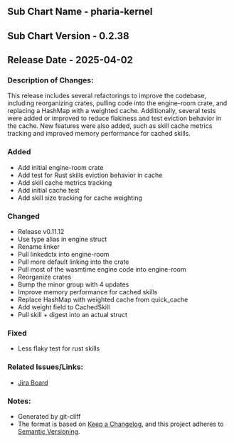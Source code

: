 ## Sub Chart Name - pharia-kernel
## Sub Chart Version - 0.2.38
## Release Date - 2025-04-02

### Description of Changes:

This release includes several refactorings to improve the codebase, including reorganizing crates, pulling code into the engine-room crate, and replacing a HashMap with a weighted cache. Additionally, several tests were added or improved to reduce flakiness and test eviction behavior in the cache. New features were also added, such as skill cache metrics tracking and improved memory performance for cached skills.

### Added

- Add initial engine-room crate
- Add test for Rust skills eviction behavior in cache
- Add skill cache metrics tracking
- Add initial cache test
- Add skill size tracking for cache weighting

### Changed

- Release v0.11.12
- Use type alias in engine struct
- Rename linker
- Pull linkedctx into engine-room
- Pull more default linking into the crate
- Pull most of the wasmtime engine code into engine-room
- Reorganize crates
- Bump the minor group with 4 updates
- Improve memory performance for cached skills
- Replace HashMap with weighted cache from quick_cache
- Add weight field to CachedSkill
- Pull skill + digest into an actual struct

### Fixed

- Less flaky test for rust skills

### Related Issues/Links:
- [Jira Board](https://aleph-alpha.atlassian.net/jira/software/projects/PK/boards/160)

### Notes:
- Generated by git-cliff
- The format is based on [Keep a Changelog](https://keepachangelog.com/en/1.0.0/),
and this project adheres to [Semantic Versioning](https://semver.org/spec/v2.0.0.html).
